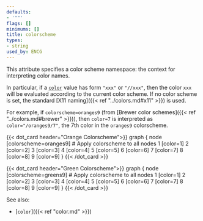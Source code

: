 ```yaml
---
defaults:
- '""'
flags: []
minimums: []
title: colorscheme
types:
- string
used_by: ENCG
---
```

This attribute specifies a color scheme namespace: the context for interpreting color names.

In particular, if a [`color`](/docs/attr-types/color/) value has form `"xxx"` or `"//xxx"`,
then the color `xxx` will be evaluated according to the current color scheme.
If no color scheme is set, the standard [X11 naming]({{< ref "../colors.md#x11" >}}) is used.

For example, if `colorscheme=oranges9` (from [Brewer color schemes]({{< ref "../colors.md#brewer" >}})), then `color=7` is interpreted as
`color="/oranges9/7"`, the 7th color in the `oranges9` colorscheme.

{{< dot_card header="Orange Colorscheme">}}
graph {
  node [colorscheme=oranges9] # Apply colorscheme to all nodes
  1 [color=1]
  2 [color=2]
  3 [color=3]
  4 [color=4]
  5 [color=5]
  6 [color=6]
  7 [color=7]
  8 [color=8]
  9 [color=9]
}
{{< /dot_card >}}

{{< dot_card header="Green Colorscheme">}}
graph {
  node [colorscheme=greens9] # Apply colorscheme to all nodes
  1 [color=1]
  2 [color=2]
  3 [color=3]
  4 [color=4]
  5 [color=5]
  6 [color=6]
  7 [color=7]
  8 [color=8]
  9 [color=9]
}
{{< /dot_card >}}

See also:

- [`color`]({{< ref "color.md" >}})
